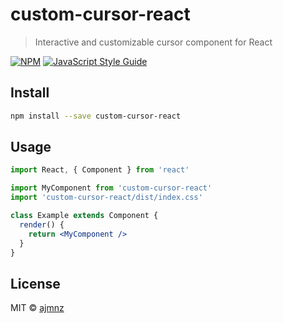 # custom-cursor-react

> Interactive and customizable cursor component for React

[![NPM](https://img.shields.io/npm/v/custom-cursor-react.svg)](https://www.npmjs.com/package/custom-cursor-react) [![JavaScript Style Guide](https://img.shields.io/badge/code_style-standard-brightgreen.svg)](https://standardjs.com)

## Install

```bash
npm install --save custom-cursor-react
```

## Usage

```jsx
import React, { Component } from 'react'

import MyComponent from 'custom-cursor-react'
import 'custom-cursor-react/dist/index.css'

class Example extends Component {
  render() {
    return <MyComponent />
  }
}
```

## License

MIT © [ajmnz](https://github.com/ajmnz)
